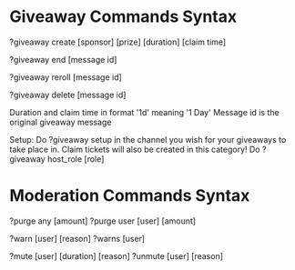 # Giveaway Commands Syntax
?giveaway create [sponsor] [prize] [duration] [claim time]

?giveaway end [message id]

?giveaway reroll [message id]

?giveaway delete [message id]

Duration and claim time in format '1d' meaning '1 Day'
Message id is the original giveaway message

Setup:
Do ?giveaway setup in the channel you wish for your giveaways to take place in. Claim tickets will also be created in this category! Do ?giveaway host_role [role]

# Moderation Commands Syntax
?purge any [amount]
?purge user [user] [amount]

?warn [user] [reason]
?warns [user]

?mute [user] [duration] [reason]
?unmute [user] [reason]
